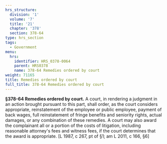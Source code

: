 ```yaml
---
hrs_structure:
  division: '1'
  volume: '7'
  title: '21'
  chapter: '378'
  section: 378-64
type: hrs_section
tags:
  - Government
menu:
  hrs:
    identifier: HRS_0378-0064
    parent: HRS0378
    name: 378-64 Remedies ordered by court
weight: 71165
title: Remedies ordered by court
full_title: 378-64 Remedies ordered by court
---
```

**§378-64 Remedies ordered by court.** A court, in rendering a judgment in an action brought pursuant to this part, shall order, as the court considers appropriate, reinstatement of the employee or public employee, payment of back wages, full reinstatement of fringe benefits and seniority rights, actual damages, or any combination of these remedies. A court may also award the complainant all or a portion of the costs of litigation, including reasonable attorney's fees and witness fees, if the court determines that the award is appropriate. [L 1987, c 267, pt of §1; am L 2011, c 166, §6]